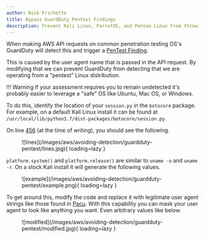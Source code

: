 ```yaml
---
author: Nick Frichette
title: Bypass GuardDuty Pentest Findings
description: Prevent Kali Linux, ParrotOS, and Pentoo Linux from throwing GuardDuty alerts by modifying the User Agent string.
---
```


When making AWS API requests on common penetration testing OS's GuardDuty will detect this and trigger a [PenTest Finding](https://docs.aws.amazon.com/guardduty/latest/ug/guardduty_finding-types-iam.html#pentest-iam-kalilinux).

This is caused by the user agent name that is passed in the API request. By modifying that we can prevent GuardDuty from detecting that we are operating from a "pentest" Linux distribution.

!!! Warning
    If your assessment requires you to remain undetected it's probably easier to leverage a "safe" OS like Ubuntu, Mac OS, or Windows.

To do this, identify the location of your ```session.py``` in the ```botocore``` package. For example, on a default Kali Linux install it can be found at ```/usr/local/lib/python3.7/dist-packages/botocore/session.py```.

On line [456](https://github.com/boto/botocore/blob/7de36c07ecec503f588ac27658b1795e83b67b75/botocore/session.py#L456) (at the time of writing), you should see the following.

<figure markdown>
  ![lines](/images/aws/avoiding-detection/guardduty-pentest/lines.jpg){ loading=lazy }
</figure>

```platform.system()``` and ```platform.release()``` are similar to ```uname -o``` and ```uname -r```. On a stock Kali install it will generate the following values.

<figure markdown>
  ![example](/images/aws/avoiding-detection/guardduty-pentest/example.png){ loading=lazy }
</figure>

To get around this, modify the code and replace it with legitimate user agent strings like those found in [Pacu](https://github.com/RhinoSecurityLabs/pacu/blob/master/user_agents.txt). With this capability you can mask your user agent to look like anything you want. Even arbitrary values like below.

<figure markdown>
  ![modified](/images/aws/avoiding-detection/guardduty-pentest/modified.jpg){ loading=lazy }
</figure>
